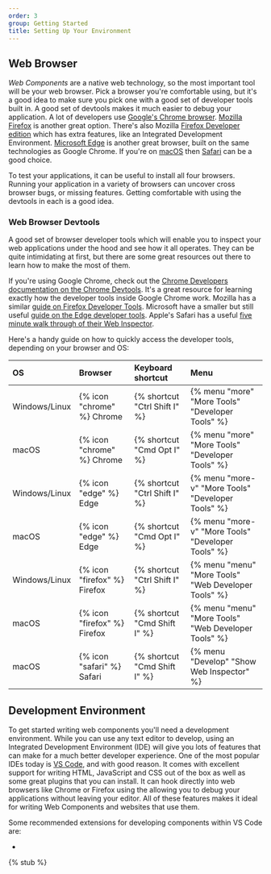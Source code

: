 ```yaml
---
order: 3
group: Getting Started
title: Setting Up Your Environment
---
```


## Web Browser

_Web Components_ are a native web technology, so the most important tool will be your web browser. Pick a browser you're
comfortable using, but it's a good idea to make sure you pick one with a good set of developer tools built in. A good
set of devtools makes it much easier to debug your application. A lot of developers use [Google's Chrome
browser][chrome]. [Mozilla Firefox][firefox] is another great option. There's also Mozilla [Firefox Developer
edition][firefox-dev] which has extra features, like an Integrated Development Environment. [Microsoft Edge][edge] is
another great browser, built on the same technologies as Google Chrome. If you're on [macOS][macos] then
[Safari][safari] can be a good choice.

To test your applications, it can be useful to install all four browsers. Running your application in a variety of
browsers can uncover cross browser bugs, or missing features. Getting comfortable with using the devtools in each is a
good idea.

[chrome]: https://www.google.com/chrome/
[firefox]: https://www.mozilla.org/en-GB/firefox/new/
[firefox-dev]: https://www.mozilla.org/en-GB/firefox/developer/
[edge]: https://www.microsoft.com/en-us/edge?form=MA13FJ
[macos]: https://support.apple.com/en-gb/macos
[safari]: https://www.apple.com/uk/safari/
[firefox-esr]: https://www.mozilla.org/en-GB/firefox/enterprise/
[chrome-esr]: https://support.google.com/chrome/a/answer/9027636?hl=en

### Web Browser Devtools

A good set of browser developer tools which will enable you to inspect your web applications under the hood and see how
it all operates. They can be quite intimidating at first, but there are some great resources out there to learn how to
make the most of them.

If you're using Google Chrome, check out the [Chrome Developers documentation on the Chrome Devtools][chrome-devtools].
It's a great resource for learning exactly how the developer tools inside Google Chrome work. Mozilla has a similar
[guide on Firefox Developer Tools][firefox-devtools]. Microsoft have a smaller but still useful [guide on the Edge
developer tools][edge-devtools]. Apple's Safari has a useful [five minute walk through of their Web
Inspector][safari-devtools].

Here's a handy guide on how to quickly access the developer tools, depending on your browser and OS:

[chrome-devtools]: https://developer.chrome.com/docs/devtools/
[firefox-devtools]: https://firefox-dev.tools/
[edge-devtools]: https://learn.microsoft.com/en-us/microsoft-edge/devtools-guide-chromium/overview
[safari-devtools]: https://developer.apple.com/videos/play/tech-talks/401/

| OS            | Browser                      | Keyboard shortcut             | Menu                                                 |
| :------------ | :--------------------------- | :---------------------------- | :--------------------------------------------------- |
| Windows/Linux | {% icon "chrome" %} Chrome   | {% shortcut "Ctrl Shift I" %} | {% menu "more" "More Tools" "Developer Tools" %}     |
| macOS         | {% icon "chrome" %} Chrome   | {% shortcut "Cmd Opt I" %}    | {% menu "more" "More Tools" "Developer Tools" %}     |
| Windows/Linux | {% icon "edge" %} Edge       | {% shortcut "Ctrl Shift I" %} | {% menu "more-v" "More Tools" "Developer Tools" %}   |
| macOS         | {% icon "edge" %} Edge       | {% shortcut "Cmd Opt I" %}    | {% menu "more-v" "More Tools" "Developer Tools" %}   |
| Windows/Linux | {% icon "firefox" %} Firefox | {% shortcut "Ctrl Shift I" %} | {% menu "menu" "More Tools" "Web Developer Tools" %} |
| macOS         | {% icon "firefox" %} Firefox | {% shortcut "Cmd Shift I" %}  | {% menu "menu" "More Tools" "Web Developer Tools" %} |
| macOS         | {% icon "safari" %} Safari   | {% shortcut "Cmd Shift I" %}  | {% menu "Develop" "Show Web Inspector" %}            |

## Development Environment

To get started writing web components you'll need a development environment. While you can use any text editor to
develop, using an Integrated Development Environment (IDE) will give you lots of features that can make for a much
better developer experience. One of the most popular IDEs today is [VS Code][vscode], and with good reason. It comes
with excellent support for writing HTML, JavaScript and CSS out of the box as well as some great plugins that you can
install. It can hook directly into web browsers like Chrome or Firefox using the allowing you to debug your applications
without leaving your editor. All of these features makes it ideal for writing Web Components and websites that use them.

Some recommended extensions for developing components within VS Code are:

-

[vscode]: https://code.visualstudio.com/.

{% stub %}
